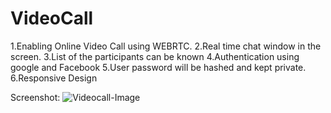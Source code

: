 # VideoCall
1.Enabling Online Video Call using WEBRTC.
2.Real time chat window in the screen.
3.List of the participants can be known
4.Authentication using google and Facebook
5.User password will be hashed and kept private.
6.Responsive Design

Screenshot:
![Videocall-Image](https://user-images.githubusercontent.com/64309461/149624133-d7633beb-c9b2-41b4-8b16-25635e3d6b29.png)
